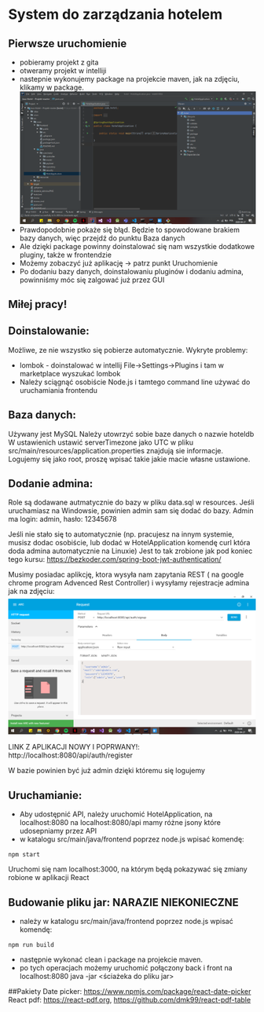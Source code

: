 # System do zarządzania hotelem

## Pierwsze uruchomienie
- pobieramy projekt z gita
- otweramy projekt w intelliji
- nastepnie wykonujemy package na projekcie maven, jak na zdjęciu, klikamy w package. 
![](image/package.PNG)
- Prawdopodobnie pokaże się błąd. Będzie to spowodowane brakiem bazy danych, więc przejdź do punktu Baza danych
- Ale dzięki package powinny doinstalować się nam wszystkie dodatkowe pluginy, także w frontendzie
- Możemy zobaczyć już aplikację -> patrz punkt Uruchomienie
- Po dodaniu bazy danych, doinstalowaniu pluginów i dodaniu admina, powinniśmy móc się zalgować już przez GUI

## Miłej pracy! 

## Doinstalowanie:
Możliwe, ze nie wszystko się pobierze automatycznie. Wykryte problemy:
- lombok -  doinstalować w intellij File->Settings->Plugins i tam w marketplace wyszukać lombok
- Należy sciągnąć osobiście Node.js i tamtego command line używać do uruchamiania frontendu

## Baza danych:
Używany jest MySQL
Należy utowrzyć sobie baze danych o nazwie hoteldb
W ustawienich ustawić serverTimezone jako UTC
w pliku src/main/resources/application.properties znajdują sie informacje.
Logujemy się jako root, proszę wpisać takie jakie macie własne ustawione.

## Dodanie admina:
Role są dodawane autmatycznie do bazy w pliku data.sql w resources.
Jeśli uruchamiasz na Windowsie, powinien admin sam się dodać do bazy.
Admin ma login: admin, hasło: 12345678

Jeśli nie stało się to automatycznie (np. pracujesz na innym systemie, musisz dodac osobiście,
lub dodać w HotelApplication komendę curl która doda admina automatycznie na Linuxie)
Jest to tak zrobione jak pod koniec tego kursu: https://bezkoder.com/spring-boot-jwt-authentication/

Musimy posiadac aplikcję, ktora wysyła nam zapytania REST
 ( na google chrome program Advenced Rest Controller) i wysyłamy rejestracje admina
 jak na zdjęciu: 
 ![](image/dodanie_admina.PNG) 
 
 LINK Z APLIKACJI NOWY I POPRWANY!: 
 http://localhost:8080/api/auth/register
 
 W bazie powinien być już admin dzięki któremu się logujemy

## Uruchamianie:
- Aby udostępnić API, należy uruchomić HotelApplication, na localhost:8080
   na localhost:8080/api mamy różne jsony które udosepniamy przez API
- w katalogu src/main/java/frontend poprzez node.js wpisać komendę: 
```
npm start
```
Uruchomi się nam localhost:3000, na którym będą pokazywać się zmiany robione w aplikacji React

## Budowanie pliku jar: NARAZIE NIEKONIECZNE
- należy w katalogu src/main/java/frontend poprzez node.js wpisać komendę:
```
npm run build
```
- następnie wykonać clean i package na projekcie maven.
- po tych operacjach możemy uruchomić połączony back i front na localhost:8080 
java -jar <ściażeka do pliku jar>

##Pakiety
Date picker: https://www.npmjs.com/package/react-date-picker <br />
React pdf: https://react-pdf.org, https://github.com/dmk99/react-pdf-table